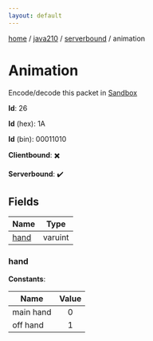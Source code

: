 ```yaml
---
layout: default
---
```


[home](/)  /  [java210](/protocol/java210)  /  [serverbound](/protocol/java210/serverbound)  /  animation

# Animation

Encode/decode this packet in [Sandbox](../../../sandbox/java210#serverbound.animation)

**Id**: 26

**Id** (hex): 1A

**Id** (bin): 00011010

**Clientbound**: ✖️

**Serverbound**: ✔️

## Fields

Name | Type
---|---
[hand](#hand) | varuint

### hand

**Constants**:

Name | Value
---|:---:
main hand | 0
off hand | 1
